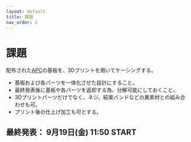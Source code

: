 ```yaml
---
layout: default
title: 課題
nav_order: 2
---
```


# 課題

配布された[APC](./03--APC.md)の基板を、3Dプリントを用いてケーシングする。

- 基板および各パーツを一体化させた設計にすること。
- 最終発表後に基板や各パーツを返却する為、分解可能にしておくこと。
- 3Dプリントパーツだけでなく、ネジ、結束バンドなどの異素材との組み合わせも可。
- プリント後の仕上げ加工も可とする。


## 最終発表： 9月19日(金) 11:50 START